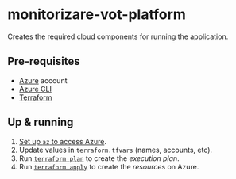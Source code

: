 # monitorizare-vot-platform

Creates the required cloud components for running the application.

## Pre-requisites

  * [Azure](https://azure.microsoft.com/) account
  * [Azure CLI](https://docs.microsoft.com/en-us/cli/azure/install-azure-cli?view=azure-cli-latest)
  * [Terraform](https://learn.hashicorp.com/terraform/getting-started/install.html#installing-terraform)

## Up & running

  1. [Set up `az` to access Azure](https://docs.microsoft.com/en-gb/azure/virtual-machines/linux/terraform-install-configure#set-up-terraform-access-to-azure).
  1. Update values in `terraform.tfvars` (names, accounts, etc).
  1. Run [`terraform plan`](https://www.terraform.io/docs/commands/plan.html) to create the *execution plan*.
  1. Run [`terraform apply`](https://www.terraform.io/docs/commands/apply.html) to create the *resources* on Azure.
